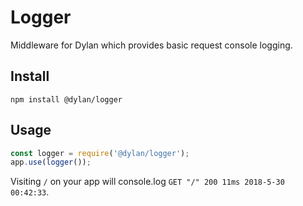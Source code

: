 # Logger

Middleware for Dylan which provides basic request console logging.

## Install

`npm install @dylan/logger`

## Usage

``` js
const logger = require('@dylan/logger');
app.use(logger());
```

Visiting `/` on your app will console.log `GET "/" 200 11ms 2018-5-30 00:42:33`.
